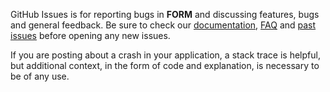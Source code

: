 GitHub Issues is for reporting bugs in **FORM** and discussing features, bugs and general feedback. Be sure to check our [documentation](http://cocoadocs.org/docsets/Form), [FAQ](https://github.com/hyperoslo/Form/wiki/FAQ) and [past issues](https://github.com/hyperoslo/Form/issues?state=closed) before opening any new issues.

If you are posting about a crash in your application, a stack trace is helpful, but additional context, in the form of code and explanation, is necessary to be of any use.

